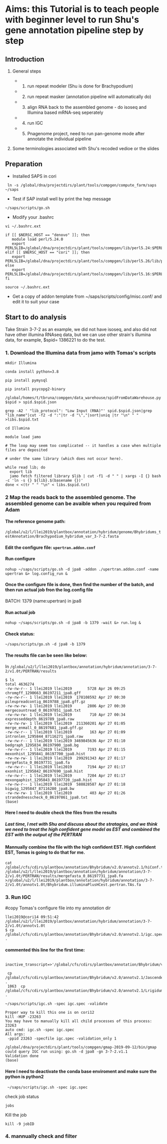 # Aims: this Tutorial is to teach people with beginner level to run Shu's gene annotation pipeline step by step


## Introduction

1. General steps

	- 1. run repeat modeler (Shu is done for Brachypodium)
	- 2. run repeat masker (annotation pipeline will automatically do)
	- 3. align RNA back to the assembled genome - do isoseq and Illumina based mRNA-seq seperately
	- 4. run IGC
    - 5. Pnagenome project, need to run pan-genome mode after annotate the individual pipeline

2. Some terminologies associated with Shu's recoded vedioe or the slides


## Preparation 

- Installed SAPS in cori

```
 ln -s /global/dna/projectdirs/plant/tools/compgen/compute_farm/saps ~/saps
```

- Test if SAP install well by print the hep message

```
~/saps/scripts/go.sh
```

- Modify your .bashrc

```
vi ~/.bashrc.ext

if [[ $NERSC_HOST == "denovo" ]]; then
   module load perl/5.24.0
   export PERL5LIB=/global/dna/projectdirs/plant/tools/compgen/lib/perl5.24:$PERL5LIB
elif [[ $NERSC_HOST == "cori" ]]; then
   export PERL5LIB=/global/dna/projectdirs/plant/tools/compgen/lib/perl5.26/lib/perl5:$PERL5LIB
else
   export PERL5LIB=/global/dna/projectdirs/plant/tools/compgen/lib/perl5.16:$PERL5LIB
fi

source ~/.bashrc.ext

```

- Get a copy of addon template from ~/saps/scripts/config/misc.conf/ and edit it to suit your case


## Start to do analysis 

Take Strain 3-7-2 as an example, we did not have isoseq, and also did not have other illumina RNAseq data, but we can use other strain's illumina data, for example, $spid= 1386221 to do the test.

### 1. Download the Illumina data from jamo with Tomas's scripts

```
mkdir Illumina

conda install python=3.8

pip install pymysql

pip install psycopg2-binary

/global/homes/t/tbruna/compgen/data_warehouse/spidFromDataWarehouse.py $spid > spid.$spid.json

grep -A2 ' "lib_protocol": "Low Input (RNA)"' spid.$spid.json|grep "lib_name"|cut -f2 -d ":"|tr -d "\","|sort|uniq |tr "\n" " " >libs.$spid.txt

cd Illumina

module load jamo

# The loop may seem too complicated -- it handles a case when multiple files are deposited

# under the same library (which does not occur here).

while read lib; do
  export lib
  jamo fetch filtered library $lib | cut -f1 -d " " | xargs -I {} bash -c 'ln -s {} ${lib}.$(basename {})'
done < <(tr " " "\n" < libs.$spid.txt)

```

### 2 Map the reads back to the assembled genome. The assembled genome can be avaible when you required from Adam


#### The reference genome path:
`/global/u2/l/llei2019/plantbox/annotation/hybridum/genome/Bhybridums_testAnnotation/Brachypodium_hybridum_var_3-7-2.fasta`

#### Edit the configure file: `upertran.addon.conf `

#### Run configure 

```
nohup ~/saps/scripts/go.sh -d jpa8 -addon ./upertran.addon.conf -name upertran &> log.config_run &
```

#### Once the configure file is done, then find the number of the batch, and then run actual job fron the log.config file

BATCH: 1379 (name:upertran) in jpa8

#### Run actual job

```
nohup ~/saps/scripts/go.sh -d jpa8 -b 1379 -wait &> run.log &
```

#### Check status:

```
~/saps/scripts/go.sh -d jpa8 -b 1379
```

#### The results file can be seen like below:

In `/global/u2/l/llei2019/plantbox/annotation/hybridum/annotation/3-7-2/v1.0t/PERTRAN/results`

```
$ ls
total 4636274
-rw-rw-r-- 1 llei2019 llei2019       5728 Apr 26 09:25 chromgff_1290663_86197211_jpa8.gff
-rw-rw-r-- 1 llei2019 llei2019  178108592 Apr 27 00:30 pileupreadcontig_8619788_jpa8.gff.gz
-rw-rw-rw- 1 llei2019 llei2019       2806 Apr 27 00:30 mergecountread_0_86197851_jpa8.txt
-rw-rw-rw- 1 llei2019 llei2019        710 Apr 27 00:34 expresseddepth_8619789_jpa8.raw
-rw-rw-rw- 1 llei2019 llei2019  211360201 Apr 27 01:05 merge_enmall_0_86197681_jpa8.gff.gz
-rw-rw-r-- 1 llei2019 llei2019        163 Apr 27 01:09 intronlen_1295844_87116271_jpa8.raw
-rw-rw-r-- 1 llei2019 llei2019 3469845636 Apr 27 01:10 bedgraph_1295834_86197900_jpa8.bg
-rw-rw-r-- 1 llei2019 llei2019       7193 Apr 27 01:15 mexonhist_1295841_86197700_jpa8.hist
-rw-rw-rw- 1 llei2019 llei2019  299291343 Apr 27 01:17 mergefasta_0_86197731_jpa8.fa
-rw-rw-r-- 1 llei2019 llei2019       7194 Apr 27 01:17 exonhist_1295842_86197690_jpa8.hist
-rw-rw-r-- 1 llei2019 llei2019       7204 Apr 27 01:17 mexongaphist_1295843_86197720_jpa8.hist
-rw-rw-r-- 1 llei2019 llei2019  588828587 Apr 27 01:18 bigwig_1295847_87116280_jpa8.bw
-rw-rw-rw- 1 llei2019 llei2019        403 Apr 27 01:26 strandednesscheck_0_86197861_jpa8.txt
(base) 

```

#### Here I need to double check the files from the results


##### Last time, I met with Shu and discuss about the stratagies, and we think we need to treat the high confident gene model as EST and combined the EST with the output of the PERTRAN


#### Mannually combine the file with the high confident EST. High confident EST, Tomas is going to do that for me.

```
cat /global/cfs/cdirs/plantbox/annotation/Bhybridum/v2.0/annotv2.1/hiConf.transcripts.fa /global/u2/l/llei2019/plantbox/annotation/hybridum/annotation/3-7-2/v1.0t/PERTRAN/results/mergefasta_0_86197731_jpa8.fa >/global/u2/l/llei2019/plantbox/annotation/hybridum/annotation/3-7-2/v1.0t/annotv1.0t/Bhybridum.illuminaPlusHCest.pertran.TAs.fa

```

### 3. Run IGC
#copy Tomas's configure file into my annotation dir

```
llei2019@cori14 09:51:42 /global/u2/l/llei2019/plantbox/annotation/hybridum/annotation/3-7-2/v1.0t/annotv1.0t 
$ cp  /global/cfs/cdirs/plantbox/annotation/Bhybridum/v2.0/annotv2.1/igc.spec .

```

#### commented this line for the first time:

```
 inactive_transcript=>'/global/cfs/cdirs/plantbox/annotation/Bhybridum/v2.0/annotv2.1/lowQ.defaultParams.rhitcnt.20.rRNA.simple.tr.txt'
```

```
 cp /global/cfs/cdirs/plantbox/annotation/Bhybridum/v2.0/annotv2.1/Jascendens.Aamericanus.Aofficinalis.Acomosus.Macuminata.Eguineensis.nr95.fa .
 1063  cp /global/cfs/cdirs/plantbox/annotation/Bhybridum/v2.0/annotv2.1/Lrigidum.Atauschii.nr95.fa .

```

```
~/saps/scripts/igc.sh -spec igc.spec -validate

Proper way to kill this one is on cori12
kill -HUP -23263
You may have to manually kill all child processes of this process: 23263
auto cmd: igc.sh -spec igc.spec
All args:
 -ppid 23263 -specfile igc.spec -validation_only 1

/global/dna/projectdirs/plant/tools/compgen/gmap-2019-09-12/bin/gmap
could query IGC run using: go.sh -d jpa8 -gn 3-7-2.v1.1
Validation done
(base) 

```
#### Here I need to deactivate the conda base enviroment and make sure the python is python2

```
 ~/saps/scripts/igc.sh -spec igc.spec
```

check job status

```
jobs
```

Kill the job

```
kill -9 jobID
```

### 4. mannually check and filter
